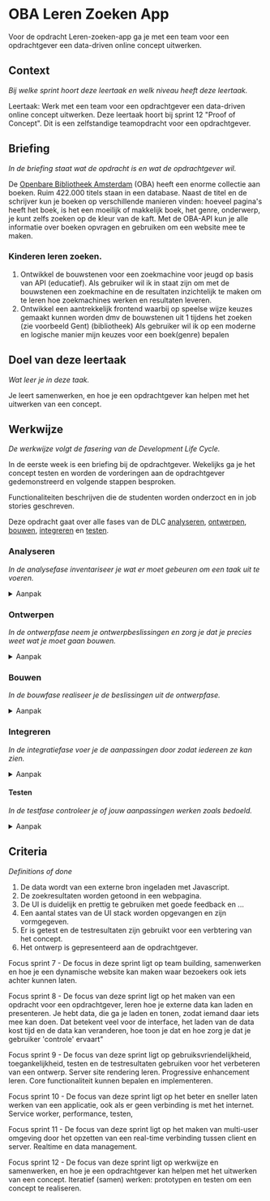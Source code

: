 # OBA Leren Zoeken App

Voor de opdracht Leren-zoeken-app ga je met een team voor een opdrachtgever een data-driven online concept uitwerken.

## Context
*Bij welke sprint hoort deze leertaak en welk niveau heeft deze leertaak.*

Leertaak: Werk met een team voor een opdrachtgever een data-driven online concept uitwerken. 
Deze leertaak hoort bij sprint 12 "Proof of Concept". 
Dit is een zelfstandige teamopdracht voor een opdrachtgever.

## Briefing
*In de briefing staat wat de opdracht is en wat de opdrachtgever wil.*

De [Openbare Bibliotheek Amsterdam](https://www.oba.nl) (OBA) heeft een enorme collectie aan boeken. Ruim 422.000 titels staan in een database. Naast de titel en de schrijver kun je boeken op verschillende manieren vinden: hoeveel pagina's heeft het boek, is het een moeilijk of makkelijk boek, het genre, onderwerp, je kunt zelfs zoeken op de kleur van de kaft. Met de OBA-API kun je alle informatie over boeken opvragen en gebruiken om een website mee te maken.

### Kinderen leren zoeken.

1. Ontwikkel de bouwstenen voor een zoekmachine voor jeugd op basis van API (educatief). Als gebruiker wil ik in staat zijn om met de bouwstenen een zoekmachine en de resultaten inzichtelijk te maken om te leren hoe zoekmachines werken en resultaten leveren.
2. Ontwikkel een  aantrekkelijk frontend waarbij op speelse wijze keuzes gemaakt kunnen worden dmv de bouwstenen uit 1 tijdens het zoeken (zie voorbeeld Gent) (bibliotheek)
Als gebruiker wil ik op een moderne en logische manier mijn keuzes voor een boek(genre) bepalen

## Doel van deze leertaak
*Wat leer je in deze taak.*

Je leert samenwerken, en hoe je een opdrachtgever kan helpen met het uitwerken van een concept.

## Werkwijze
*De werkwijze volgt de fasering van de Development Life Cycle.*

In de eerste week is een briefing bij de opdrachtgever.
Wekelijks ga je het concept testen en worden de vorderingen aan de opdrachtgever gedemonstreerd en volgende stappen besproken.

Functionaliteiten beschrijven die de studenten worden onderzoct en in job stories geschreven.

Deze opdracht gaat over alle fases van de DLC [analyseren](#analyseren), [ontwerpen](#ontwerpen), [bouwen](#bouwen), [integreren](#integreren) en [testen](#testen).

### Analyseren
*In de analysefase inventariseer je wat er moet gebeuren om een taak uit te voeren.*

<details>
<summary>Aanpak</summary>

1. Briefing/debriefing
2. Onderzoek naar gebruikers lezen
3. Onderzoeken wat de OBA zoal heeft voor de jeugd
4. Onderzoek de OBA-API

#### Materiaal

- OBA materiaal en onderzoeken. 

</details>

### Ontwerpen
*In de ontwerpfase neem je ontwerpbeslissingen en zorg je dat je precies weet wat je moet gaan bouwen.*
<details>
<summary>Aanpak</summary>
1. Beschrijf de doelgroep in een user scenario.
2. Schrijf Job Stories.
3. Zoek UI voorbeelden en design patterns.
4. Living styleguide OBA huihsstijl
5. Schets per Job Story een wireflow van de interface en werking.
6. Teken een break-down schets.

#### Materiaal

- 
</details>

### Bouwen
*In de bouwfase realiseer je de beslissingen uit de ontwerpfase.*
<details>
<summary>Aanpak</summary>

1. Bouw het ontwerp.

#### Materiaal

- 

</details>


### Integreren
*In de integratiefase voer je de aanpassingen door zodat iedereen ze kan zien.*
<details>
<summary>Aanpak</summary>

1. Zet je code op Github. 

#### Materiaal

- 

</details>

#### Testen
*In de testfase controleer je of jouw aanpassingen werken zoals bedoeld.*
<details>
<summary>Aanpak</summary>

1. Testen met gebruikers, resultaten verwerken.
1. Presenteer je ontwerp bij de opdrachtgever.

#### Materiaal

- 

</details>

## Criteria
*Definitions of done*

1. De data wordt van een externe bron ingeladen met Javascript.
2. De zoekresultaten worden getoond in een webpagina.
3. De UI is duidelijk en prettig te gebruiken met goede feedback en ...
4. Een aantal states van de UI stack worden opgevangen en zijn vormgegeven.
5. Er is getest en de testresultaten zijn gebruikt voor een verbtering van het concept.
6. Het ontwerp is gepresenteerd aan de opdrachtgever.

Focus sprint 7 - De focus in deze sprint ligt op team building, samenwerken en hoe je een dynamische website kan maken waar bezoekers ook iets achter kunnen laten.

Focus sprint 8 - De focus van deze sprint ligt op het maken van een opdracht voor een opdrachtgever, leren hoe je externe data kan laden en presenteren. 
Je hebt data, die ga je laden en tonen, zodat iemand daar iets mee kan doen. Dat betekent veel voor de interface, het laden van de data kost tijd en de data kan veranderen, hoe toon je dat en hoe zorg je dat je gebruiker 'controle' ervaart"

Focus sprint 9 - De focus van deze sprint ligt op gebruiksvriendelijkheid, toegankelijkheid, testen en de testresultaten gebruiken voor het verbeteren van een ontwerp. 
Server site rendering leren. Progressive enhancement leren. Core functionaliteit kunnen bepalen en implementeren.

Focus sprint 10 - De focus van deze sprint ligt op het beter en sneller laten werken van een applicatie, ook als er geen verbinding is met het internet. 
Service worker, performance, testen, 

Focus sprint 11 - De focus van deze sprint ligt op het maken van multi-user omgeving door het opzetten van een real-time verbinding tussen client en server. Realtime en data management.

Focus sprint 12 - De focus van deze sprint ligt op werkwijze en samenwerken, en hoe je een opdrachtgever kan helpen met het uitwerken van een concept. Iteratief (samen) werken: prototypen en testen om een concept te realiseren.